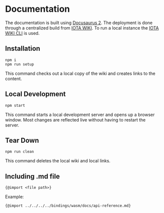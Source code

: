 # Documentation

The documentation is built using [Docusaurus 2](https://docusaurus.io/). The deployment is done through a centralized build from [IOTA WIKI](https://github.com/iota-community/iota-wiki). To run a local instance the [IOTA WIKI CLI](TBD) is used.

## Installation

```console
npm i
npm run setup
```

This command checks out a local copy of the wiki and creates links to the content.

## Local Development

```console
npm start
```

This command starts a local development server and opens up a browser window. Most changes are reflected live without having to restart the server.

## Tear Down

```console
npm run clean
```

This command deletes the local wiki and local links.


## Including .md file 

```console
{@import <file path>}
```

Example:

```console
{@import ../../../../bindings/wasm/docs/api-reference.md}
```